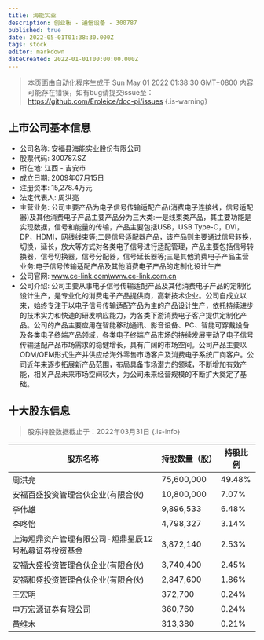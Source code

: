 ```yaml
---
title: 海能实业
description: 创业板 - 通信设备 - 300787
published: true
date: 2022-05-01T01:38:30.000Z
tags: stock
editor: markdown
dateCreated: 2022-01-01T00:00:00.000Z
---
```


> 本页面由自动化程序生成于 Sun May 01 2022 01:38:30 GMT+0800
> 内容可能存在错误，如有bug请提交issue至：https://github.com/Eroleice/doc-pi/issues
{.is-warning}

## 上市公司基本信息
- 公司名称: 安福县海能实业股份有限公司
- 股票代码: 300787.SZ
- 所在地: 江西 - 吉安市
- 成立日期: 2009年07月15日
- 注册资本: 15,278.4万元
- 法定代表人: 周洪亮
- 主营业务: 公司主要产品为电子信号传输适配产品(消费电子连接线，信号适配器)及其他消费电子产品主要产品分为三大类:一是线束类产品，其主要功能是实现数据，信号和能量的传输，产品主要包括USB，USB Type-C，DVI，DP，HDMI，网线线束等;二是信号适配器产品，该产品则主要通过信号转换，切换，延长，放大等方式对各类电子信号进行适配管理，产品主要包括信号转换器，信号切换器，信号分配器，信号延长器等;三是其他消费电子产品主营业务:电子信号传输适配产品及其他消费电子产品的定制化设计生产
- 公司官网: www.ce-link.com\www.ce-link.com.cn
- 公司介绍: 公司主要从事电子信号传输适配产品及其他消费电子产品的定制化设计生产，是专业化的消费电子产品提供商，高新技术企业。公司自成立以来，始终专注于以电子信号传输适配产品为主的产品设计生产，依托持续进步的技术实力和快速的研发响应能力，为各类下游消费电子客户提供定制化产品。公司的产品主要应用在智能移动通讯、影音设备、PC、智能可穿戴设备及各类电子终端产品领域，各类电子终端产品市场的持续发展带动了电子信号传输适配产品市场需求的稳健增长，具有广阔的市场空间。公司产品主要以ODM/OEM形式生产并供应给海外零售市场客户及消费电子系统厂商客户。公司近年来逐步拓展新产品范围，布局具备市场潜力的领域，不断增加有效产能，相关产品未来市场空间较大，为公司未来经营规模的不断扩大奠定了基础。


## 十大股东信息
> 股东持股数据截止于：2022年03月31日
{.is-info}

| 股东名称 | 持股数量（股） | 持股比例 |
| --- | --- | --- |
| 周洪亮 | 75,600,000 | 49.48% |
| 安福百盛投资管理合伙企业(有限合伙) | 10,800,000 | 7.07% |
| 李伟雄 | 9,896,533 | 6.48% |
| 李咚怡 | 4,798,327 | 3.14% |
| 上海烜鼎资产管理有限公司-烜鼎星辰12号私募证券投资基金 | 3,872,140 | 2.53% |
| 安福大盛投资管理合伙企业(有限合伙) | 3,740,400 | 2.45% |
| 安福和盛投资管理合伙企业(有限合伙) | 2,847,600 | 1.86% |
| 王宏明 | 372,700 | 0.24% |
| 申万宏源证券有限公司 | 360,760 | 0.24% |
| 黄维木 | 313,380 | 0.21% |




